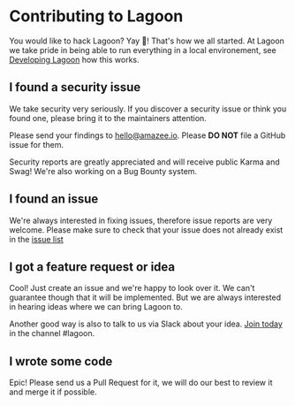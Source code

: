# Contributing to Lagoon

You would like to hack Lagoon? Yay 🎉! That's how we all started. At Lagoon we take pride in being able to run everything in a local environement, see [Developing Lagoon](/developing_lagoon/index.md) how this works.

## I found a security issue

We take security very seriously. If you discover a security issue or think you found one, please bring it to the maintainers attention.

Please send your findings to hello@amazee.io. Please **DO NOT** file a GitHub issue for them.

Security reports are greatly appreciated and will receive public Karma and Swag! We're also working on a Bug Bounty system.

## I found an issue

We're always interested in fixing issues, therefore issue reports are very welcome. Please make sure to check that your issue does not already exist in the [issue list](https://github.com/amazeeio/lagoon/issues)

## I got a feature request or idea

Cool! Just create an issue and we're happy to look over it. We can't guarantee though that it will be implemented. But we are always interested in hearing ideas where we can bring Lagoon to.

Another good way is also to talk to us via Slack about your idea. [Join today](https://slack.amazee.io/) in the channel #lagoon.

## I wrote some code

Epic! Please send us a Pull Request for it, we will do our best to review it and merge it if possible.
